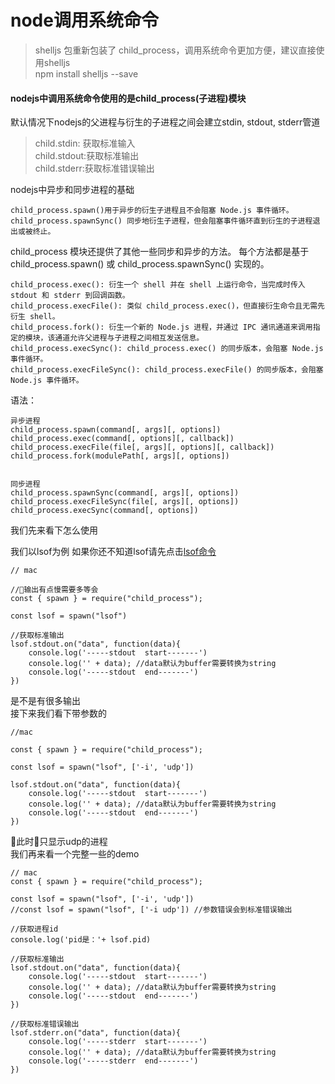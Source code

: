 # node调用系统命令
>shelljs 包重新包装了 child_process，调用系统命令更加方便，建议直接使用shelljs   
>npm install shelljs --save

#### nodejs中调用系统命令使用的是child_process(子进程)模块   

默认情况下nodejs的父进程与衍生的子进程之间会建立stdin, stdout, stderr管道

>child.stdin: 获取标准输入  
>child.stdout:获取标准输出  
>child.stderr:获取标准错误输出  

nodejs中异步和同步进程的基础
```
child_process.spawn()用于异步的衍生子进程且不会阻塞 Node.js 事件循环。
child_process.spawnSync() 同步地衍生子进程，但会阻塞事件循环直到衍生的子进程退出或被终止。
```

child_process 模块还提供了其他一些同步和异步的方法。 每个方法都是基于 child_process.spawn() 或 child_process.spawnSync() 实现的。  
```
child_process.exec(): 衍生一个 shell 并在 shell 上运行命令，当完成时传入 stdout 和 stderr 到回调函数。  
child_process.execFile(): 类似 child_process.exec()，但直接衍生命令且无需先衍生 shell。  
child_process.fork(): 衍生一个新的 Node.js 进程，并通过 IPC 通讯通道来调用指定的模块，该通道允许父进程与子进程之间相互发送信息。  
child_process.execSync(): child_process.exec() 的同步版本，会阻塞 Node.js 事件循环。  
child_process.execFileSync(): child_process.execFile() 的同步版本，会阻塞 Node.js 事件循环。  
```

语法：
```
异步进程
child_process.spawn(command[, args][, options])
child_process.exec(command[, options][, callback])
child_process.execFile(file[, args][, options][, callback])
child_process.fork(modulePath[, args][, options])


同步进程
child_process.spawnSync(command[, args][, options])
child_process.execFileSync(file[, args][, options])
child_process.execSync(command[, options])
```


我们先来看下怎么使用   

我们以lsof为例  如果你还不知道lsof请先点击[lsof命令](https://github.com/13653389794/plain/blob/master/lsof/lsof.md)
```
// mac

//输出有点慢需要多等会
const { spawn } = require("child_process");

const lsof = spawn("lsof")

//获取标准输出
lsof.stdout.on("data", function(data){
    console.log('-----stdout  start-------')
    console.log('' + data); //data默认为buffer需要转换为string
    console.log('-----stdout  end-------')
})
```
是不是有很多输出  
接下来我们看下带参数的
```
//mac

const { spawn } = require("child_process");

const lsof = spawn("lsof", ['-i', 'udp'])

lsof.stdout.on("data", function(data){
    console.log('-----stdout  start-------')
    console.log('' + data); //data默认为buffer需要转换为string
    console.log('-----stdout  end-------')
})
```
此时只显示udp的进程  
我们再来看一个完整一些的demo
```
// mac
const { spawn } = require("child_process");

const lsof = spawn("lsof", ['-i', 'udp'])
//const lsof = spawn("lsof", ['-i udp']) //参数错误会到标准错误输出

//获取进程id
console.log('pid是：'+ lsof.pid)

//获取标准输出
lsof.stdout.on("data", function(data){
    console.log('-----stdout  start-------')
    console.log('' + data); //data默认为buffer需要转换为string
    console.log('-----stdout  end-------')
})

//获取标准错误输出
lsof.stderr.on("data", function(data){
    console.log('-----stderr  start-------')
    console.log('' + data); //data默认为buffer需要转换为string
    console.log('-----stderr  end-------')
})
```
